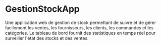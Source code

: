 # GestionStockApp
Une application web de gestion de stock permettant de suivre et de gérer facilement les ventes, les fournisseurs, les clients, les commandes et les catégories. Le tableau de bord fournit des statistiques en temps réel pour surveiller l'état des stocks et des ventes.
